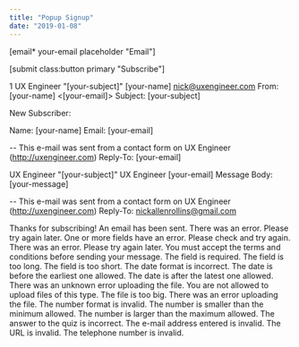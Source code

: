 ```yaml
---
title: "Popup Signup"
date: "2019-01-08"
---
```


\[email\* your-email placeholder "Email"\]

\[submit class:button primary "Subscribe"\]

1 UX Engineer "\[your-subject\]" \[your-name\] nick@uxengineer.com From: \[your-name\] <\[your-email\]> Subject: \[your-subject\]

New Subscriber:

Name: \[your-name\] Email: \[your-email\]

\-- This e-mail was sent from a contact form on UX Engineer (http://uxengineer.com) Reply-To: \[your-email\]

UX Engineer "\[your-subject\]" UX Engineer \[your-email\] Message Body: \[your-message\]

\-- This e-mail was sent from a contact form on UX Engineer (http://uxengineer.com) Reply-To: nickallenrollins@gmail.com

Thanks for subscribing! An email has been sent. There was an error. Please try again later. One or more fields have an error. Please check and try again. There was an error. Please try again later. You must accept the terms and conditions before sending your message. The field is required. The field is too long. The field is too short. The date format is incorrect. The date is before the earliest one allowed. The date is after the latest one allowed. There was an unknown error uploading the file. You are not allowed to upload files of this type. The file is too big. There was an error uploading the file. The number format is invalid. The number is smaller than the minimum allowed. The number is larger than the maximum allowed. The answer to the quiz is incorrect. The e-mail address entered is invalid. The URL is invalid. The telephone number is invalid.
